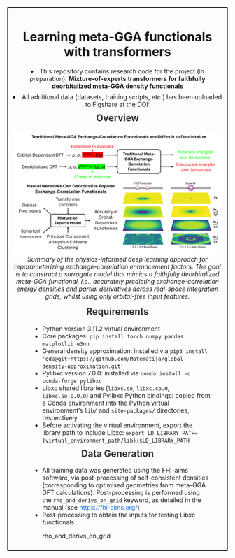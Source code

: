 <div style="border: 2px solid #000; padding: 10px; margin-bottom: 20px;">
  <h1 align="center">Learning meta-GGA functionals with transformers</h1>

  <ul style="list-style-position: inside; text-align: center; padding: 0; margin: 10px 0;">
    <li style="margin-bottom: 8px;">
      This repository contains research code for the project (in preparation): 
      <strong>Mixture-of-experts transformers for faithfully deorbitalized meta-GGA density functionals</strong>
    </li>
    <li>
      All additional data (datasets, training scripts, etc.) has been uploaded to Figshare at the DOI:
    </li>
  </ul>

  <h2 align="center" style="margin-top: 10px; color: #333;">
  Overview
  </h2>
  <p align="center">
    <img src="Meta-GGA-overview.png" width="800" />
    <br>
    <em>Summary of the physics-informed deep learning approach for reparameterizing exchange-correlation enhancement factors. The goal is to construct a surrogate model that mimics a faithfully deorbitalized meta-GGA functional, i.e., accurately predicting exchange-correlation energy densities and partial derivatives across real-space integration grids, whilst using only orbital-free input features.</em>
  </p>

<h2 align="center" style="margin-top: 10px; color: #333;">
  Requirements
</h2>

<ul style="list-style-position: outside; text-align: left; width: 80%; margin: 0 auto; padding-left: 40px;">
  <li>
    Python version 3.11.2 virtual environment
  </li>
  <li>
    Core packages: <code>pip install torch numpy pandas matplotlib e3nn</code>
  </li>
  <li>
    General density approximation: installed via  <code>pip3 install 'gda@git+https://github.com/Matematija/global-density-approximation.git'</code>
  </li>
  <li>
    Pylibxc version 7.0.0: installed via <code>conda install -c conda-forge pylibxc</code>
  </li>
  <li>
  Libxc shared libraries (<code>libxc.so</code>, <code>libxc.so.0</code>, <code>libxc.so.0.0.0</code>) and 
  Pylibxc Python bindings: copied from a Conda environment into the Python virtual environment’s 
  <code>lib/</code> and <code>site-packages/</code> directories, respectively
  </li>
  <li>
    Before activating the virtual environment, export the library path to include Libxc:
    <code>export LD_LIBRARY_PATH={virtual_environment_path/lib}:$LD_LIBRARY_PATH</code>
  </li>
</ul>

<h2 align="center" style="margin-top: 10px; color: #333;">
  Data Generation
</h2>

<ul style="list-style-position: outside; text-align: left; width: 80%; margin: 0 auto; padding-left: 40px;">
  <li>
    All training data was generated using the FHI-aims software, via post-processing of self-consistent densities (corresponding to optimised geometries from meta-GGA DFT calculations). Post-processing is performed using the <code>rho_and_derivs_on_grid</code> keyword, as detailed in the manual (see <a href="https://fhi-aims.org/" target="_blank" style="color: #1a73e8; text-decoration: none;">https://fhi-aims.org/</a>)
  </li>
  <li>
    Post-processing to obtain the inputs for testing Libxc functionals 
  </li>

rho_and_derivs_on_grid

</ul>



  
</div>
